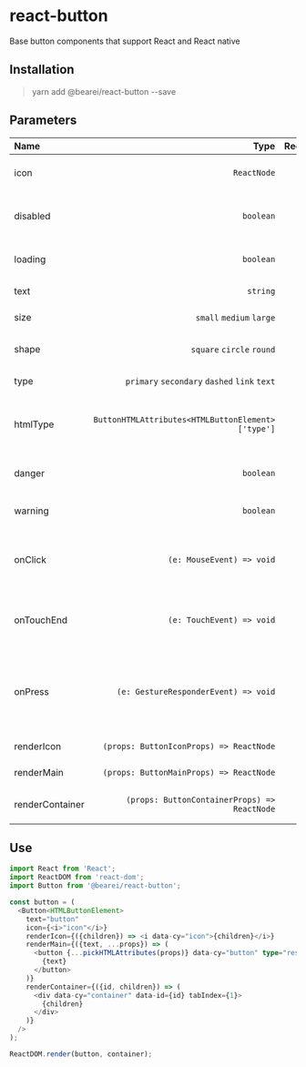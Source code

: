 # react-button

Base button components that support React and React native

## Installation

> yarn add @bearei/react-button --save

## Parameters

| Name | Type | Required | Description |
| :-- | --: | --: | :-- |
| icon | `ReactNode` | ✘ | Set button icon component |
| disabled | `boolean` | ✘ | Whether or not to disable the button |
| loading | `boolean` | ✘ | Whether the button is loading |
| text | `string` | ✘ | Button to display text |
| size | `small` `medium` `large` | ✘ | Set the button size |
| shape | `square` `circle` `round` | ✘ | Set the button shape |
| type | `primary` `secondary` `dashed` `link` `text` | ✘ | Set the button type |
| htmlType | `ButtonHTMLAttributes<HTMLButtonElement>['type']` | ✘ | Set the native type value of the HTML button |
| danger | `boolean` | ✘ | Set the danger button |
| warning | `boolean` | ✘ | Set the warning button |
| onClick | `(e: MouseEvent) => void` | ✘ | Call this function back when you click the button |
| onTouchEnd | `(e: TouchEvent) => void` | ✘ | Call this function after pressing the button |
| onPress | `(e: GestureResponderEvent) => void` | ✘ | Call this function after pressing the button -- react native |
| renderIcon | `(props: ButtonIconProps) => ReactNode` | ✘ | Render the button icon |
| renderMain | `(props: ButtonMainProps) => ReactNode` | ✘ | Render the button main |
| renderContainer | `(props: ButtonContainerProps) => ReactNode` | ✘ | Render the button container |

## Use

```typescript
import React from 'React';
import ReactDOM from 'react-dom';
import Button from '@bearei/react-button';

const button = (
  <Button<HTMLButtonElement>
    text="button"
    icon={<i>"icon"</i>}
    renderIcon={({children}) => <i data-cy="icon">{children}</i>}
    renderMain={({text, ...props}) => (
      <button {...pickHTMLAttributes(props)} data-cy="button" type="reset">
        {text}
      </button>
    )}
    renderContainer={({id, children}) => (
      <div data-cy="container" data-id={id} tabIndex={1}>
        {children}
      </div>
    )}
  />
);

ReactDOM.render(button, container);
```
